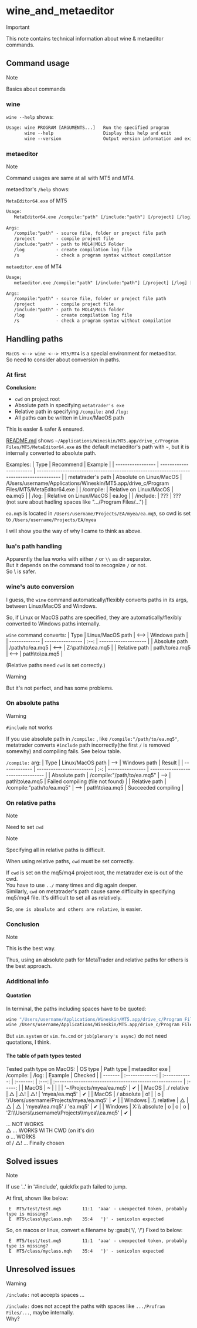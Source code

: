 # wine_and_metaeditor

> [!Important]
> This note contains technical information about wine & metaeditor commands.


## Command usage

> [!Note]
> Basics about commands


### wine

`wine --help` shows:
```txt
Usage: wine PROGRAM [ARGUMENTS...]   Run the specified program
       wine --help                   Display this help and exit
       wine --version                Output version information and exit
```

### metaeditor

> [!Note]
> Command usages are same at all with MT5 and MT4.

metaeditor's `/help` shows:

`MetaEditor64.exe` of MT5
```txt
Usage:
   MetaEditor64.exe /compile:"path" [/include:"path"] [/project] [/log] [/s]
   
Args:
   /compile:"path" - source file, folder or project file path
   /project        - compile project file
   /include:"path" - path to MOL4|MOL5 Folder
   /log            - create compilation log file
   /s              - check a program syntax without compilation

```
`metaeditor.exe` of MT4
```txt
Usage;
   metaeditor.exe /compile:"path" [/include:"path"] [/project] [/log] [/s]

Args:
   /compile:"path" - source file, folder or project file path
   /project        - compile project file
   /include:"path" - path to MOL4\MoL5 folder
   /log            - create compilation log file
   /s              - check a program syntax without compilation
```



## Handling paths

`MacOS <--> wine <--> MT5/MT4` is a special environment for metaeditor.  
So need to consider about conversion in paths.


### At first

**Conclusion:**
- `cwd` on project root
- Absolute path in specifying `metatrader's exe`
- Relative path in specifying `/compile:` and `/log:`
- All paths can be written in Linux/MacOS path

This is easier & safer & ensured.  

[README.md](../README.md) shows `~/Applications/Wineskin/MT5.app/drive_c/Program Files/MT5/MetaEditor64.exe` as the default metaeditor's path with `~`, but it is internally converted to absolute path.

Examples:
| Type              | Recommend               | Example                                                                                  |
| ----------------- | ----------------------- | ---------------------------------------------------------------------------------------- |
| metatrader's path | Absolute on Linux/MacOS | /Users/username/Applications/Wineskin/MT5.app/drive_c/Program Files/MT5/MetaEditor64.exe |
| /compile:         | Relative on Linux/MacOS | ea.mq5                                                                                   |
| /log:             | Relative on Linux/MacOS | ea.log                                                                                   |
| /include:         | ???                     | ??? (not sure about hadling spaces like ".../Program Files/...")                         |

`ea.mq5` is located in `/Users/username/Projects/EA/myea/ea.mq5`, so cwd is set to `/Users/username/Projects/EA/myea`


I will show you the way of why I came to think as above.


### lua's path handling

Apparently the lua works with either `/` or `\\` as dir separator.  
But it depends on the command tool to recognize `/` or not.  
So \\ is safer.


### wine's auto conversion

I guess, the `wine` command automatically/flexibly converts paths in its args, between Linux/MacOS and Windows.

So, if Linux or MacOS paths are specified, they are automatically/flexibly converted to Windows paths internally.

`wine` command converts:
| Type          | Linux/MacOS path | <--> | Windows path         |
| ------------- | ---------------- | :--: | -------------------- |
| Absolute path | /path/to/ea.mq5  | <--> | Z:\\path\\to\\ea.mq5 |
| Relative path | path/to/ea.mq5   | <--> | path\\to\\ea.mq5     |

(Relative paths need `cwd` is set correctly.)

> [!Warning]
> But it's not perfect, and has some problems.


### On absolute paths

> [!Warning]
> `#include` not works

If you use absolute path in `/compile:` , like `/compile:"/path/to/ea.mq5"`, metatrader converts `#include` path incorrectly(the first `/` is removed somewhy) and compiling fails. See below table.

`/compile:` arg:
| Type          | Linux/MacOS path         | --> | Windows path     | Result                            |
| ------------- | ------------------------ | :-: | ---------------- | --------------------------------- |
| Absolute path | /compile:"/path/to/ea.mq5" | --> | path\\to\\ea.mq5 | Failed compiling (file not found) |
| Relative path | /compile:"path/to/ea.mq5"  | --> | path\\to\\ea.mq5 | Succeeded compiling               |

### On relative paths

> [!Note]
> Need to set `cwd`

> [!Note]
> Specifying all in relative paths is difficult.

When using relative paths, `cwd` must be set correctly.

If `cwd` is set on the mq5/mq4 project root, the metatrader exe is out of the cwd.  
You have to use `../` many times and dig again deeper.  
Similarly, `cwd` on metatrader's path cause same difficulty in specifying mq5/mq4 file.
It's difficult to set all as relatively.

So, `one is absolute and others are relative`, is easier.


### Conclusion

> [!Note]
> This is the best way.

Thus, using an absolute path for MetaTrader and relative paths for others is the best approach.

### Additional info


#### Quotation

In terminal, the paths including spaces have to be quoted:
```bash
wine "/Users/username/Applications/Wineskin/MT5.app/drive_c/Program Files/MT5/MetaEditor64.exe" # OK
wine /Users/username/Applications/Wineskin/MT5.app/drive_c/Program Files/MT5/MetaEditor64.exe # Error
```
But `vim.system` or `vim.fn.cmd` or `job(plenary's async)` do not need quotations, I think.


#### The table of path types tested

Tested path type on MacOS:
| OS type |    Path type    | metaeditor exe | /compile: | /log: | Example                                                 | Checked |
| ------- | :-------------: | :------------: | :-------: | :---: | :------------------------------------------------------ | :-----: |
| MacOS   |        ~        |                |           |       | '~/Projects/myea/ea.mq5'                                |    ✔    |
| MacOS   |   ./ relative   |       △        |    △!     |  △!   | 'myea/ea.mq5'                                           |    ✔    |
| MacOS   |   / absolute    |       o!       |           |   o   | '/Users/username/Projects/myea/ea.mq5'                  |    ✔    |
| Windows | .\\\\ relative  |       △        |     △     |   △   | 'myea\\\\ea.mq5' / 'ea.mq5'                             |    ✔    |
| Windows | X:\\\\ absolute |       o        |     o     |   o   | 'Z:\\\\Users\\\\username\\\\Projects\\\\myea\\\\ea.mq5' |    ✔    |

  ... NOT WORKS  
△ ... WORKS WITH CWD (on it's dir)  
o ... WORKS  
o! / △! ... Finally chosen  



## Solved issues

> [!Note]
> If use '..' in '#include', quickfix path failed to jump.

At first, shown like below:
```quickfix
 E  MT5/test/test.mq5        11:1  'aaa' - unexpected token, probably type is missing?
 E  MT5\class\myclass.mqh    35:4   '}' - semicolon expected
```
So, on macos or linux, convert e.filename by :gsub('\\', '/')
Fixed to below:
```quickfix
 E  MT5/test/test.mq5        11:1  'aaa' - unexpected token, probably type is missing?
 E  MT5/class/myclass.mqh    35:4   '}' - semicolon expected
```


## Unresolved issues

 > [!Warning]
 > `/include:` not accepts spaces ...

`/include:` does not accept the paths with spaces like `.../Profram Files/...`, maybe internally.  
Why?




